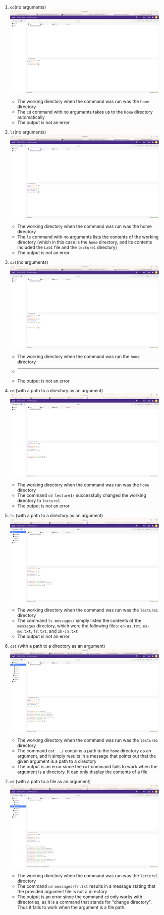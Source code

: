 1. `cd`(no arguments)
   ![Image](cd_no_arguments.png)
   - The working directory when the command was run was the `home` directory
   - The `cd` command with no arguments takes us to the `home` directory automatically
   - The output is not an error

2. `ls`(no arguments)
   ![Image](ls_no_arguments.png)
   - The working directory when the command was run was the home directory
   - The `ls` command with no arguments lists the contents of the working directory (which in this case is the `home` directory, and its contents included the `Lab1` file and the `lecture1` directory)
   - The output is not an error
  
3. `cat`(no arguments)
   ![Image](cat_no_arguments.png)
   - The working directory when the command was run the `home` directory
   - _______________________________
   - The output is not an error
     
4. `cd` (with a path to a directory as an argument)
   ![Image](cd_directory_path.png)
   - The working directory when the command was run was the `home` directory
   - The command `cd lecture1/` successfully changed the working directory to `lecture1`
   - The output is not an error
     
5. `ls` (with a path to a directory as an argument)
   ![Image](ls_directory_path.png)
   - The working directory when the command was run was the `lecture1` directory
   - The command `ls messages/` simply listed the contents of the `messages` directory, which were the following files: `en-us.txt`, `es-mx.txt`, `fr.txt`, and `zh-cn.txt`
   - The output is not an error

6. `cat` (with a path to a directory as an argument)
   ![Image](cat_directory_path.png)
   - The working directory when the command was run was the `lecture1` directory
   - The command `cat ../` contains a path to the `home` directory as an argument, and it simply results in a message that points out that the given argument is a path to a directory
   - The output is an error since the `cat` command fails to work when the argument is a directory. It can only display the contents of a file
  
7. `cd` (with a path to a file as an argument)
   ![Image](cd_file_path.png)
   - The working directory when the command was run was the `lecture1` directory
   - The command `cd messages/fr.txt` results in a message stating that the provided argument file is not a directory
   - The output is an error since the command `cd` only works with directories, as it is a command that stands for "change directory". Thus it fails to work when the argument is a file path.
     











